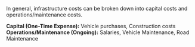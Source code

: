 
In general, infrastructure costs can be broken down into capital costs and operations/maintenance costs. 

**Capital (One-Time Expense):** Vehicle purchases, Construction costs
**Operations/Maintenance (Ongoing):** Salaries, Vehicle Maintenance, Road Maintenance

